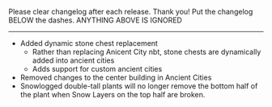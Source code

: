 Please clear changelog after each release.
Thank you!
Put the changelog BELOW the dashes. ANYTHING ABOVE IS IGNORED

-----------------
- Added dynamic stone chest replacement
  - Rather than replacing Anicent City nbt, stone chests are dynamically added into ancient cities
  - Adds support for custom ancient cities
- Removed changes to the center building in Ancient Cities
- Snowlogged double-tall plants will no longer remove the bottom half of the plant when Snow Layers on the top half are broken.

